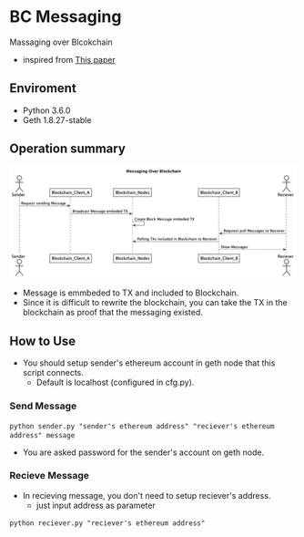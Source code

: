 # BC Messaging
Massaging over Blcokchain

- inspired from [This paper](https://ieeexplore.ieee.org/document/8029983)

## Enviroment
- Python 3.6.0
- Geth 1.8.27-stable

## Operation summary
![sequence](https://github.com/chike0905/bc_messaging/blob/img/sequence.png)
- Message is emmbeded to TX and included to Blockchain.
- Since it is difficult to rewrite the blockchain, you can take the TX in the blockchain as proof that the messaging existed.

## How to Use
- You should setup sender's ethereum account in geth node that this script connects.
   - Default is localhost (configured in cfg.py). 

### Send Message
```
python sender.py "sender's ethereum address" "reciever's ethereum address" message
```
- You are asked password for the sender's account on geth node.

### Recieve Message
- In recieving message, you don't need to setup reciever's address.
   - just input address as parameter
```
python reciever.py "reciever's ethereum address"
```
